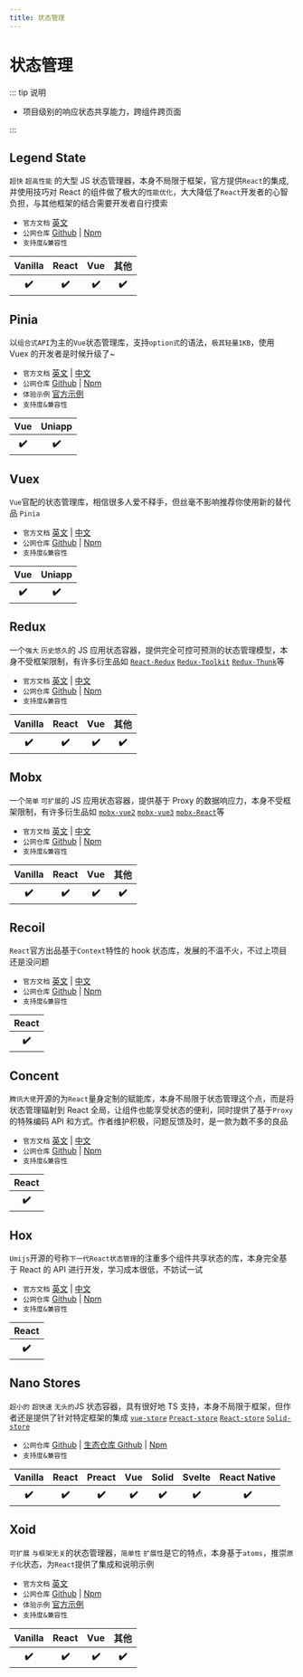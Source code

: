 ```yaml
---
title: 状态管理
---
```


# 状态管理

::: tip 说明

-   项目级别的响应状态共享能力，跨组件跨页面

:::

## Legend State <ProjectBadge starts='LegendApp/legend-state' version='@legendapp/state' />

`超快` `超高性能` 的大型 JS 状态管理器，本身不局限于框架，官方提供`React`的集成,并使用技巧对 React 的组件做了极大的`性能优化`，大大降低了`React`开发者的心智负担，与其他框架的结合需要开发者自行摸索

-   `官方文档` [英文](https://legendapp.com/open-source/state/)
-   `公网仓库` [Github](https://github.com/LegendApp/legend-state) | [Npm](https://www.npmjs.com/package/@legendapp/state)
-   `支持度&兼容性`
<table class='mini_table'>
    <thead>
        <tr>
            <th>Vanilla</th>
            <th>React</th>
            <th>Vue</th>
            <th>其他</th>
        </tr>
    </thead>
    <tbody>
        <tr>
            <th>✔️</th>
            <th>✔️</th>
            <th>✔️</th>
            <th>✔️</th>
        </tr>
    </tbody>
</table>

## Pinia <ProjectBadge starts='vuejs/pinia' version='pinia' />

以`组合式API`为主的`Vue`状态管理库，支持`option式`的语法，`极其轻量1KB`，使用 Vuex 的开发者是时候升级了~

-   `官方文档` [英文](https://pinia.vuejs.org/) | [中文](https://pinia.vuejs.org/zh/index.html)
-   `公网仓库` [Github](https://github.com/vuejs/pinia) | [Npm](https://www.npmjs.com/package/pinia)
-   `体验示例` [官方示例](https://stackblitz.com/github/piniajs/example-vue-3-vite)
-   `支持度&兼容性`
<table class='mini_table'>
    <thead>
        <tr>
            <th>Vue</th>
            <th>Uniapp</th>
        </tr>
    </thead>
    <tbody>
        <tr>
            <th>✔️</th>
            <th>✔️</th>
        </tr>
    </tbody>
</table>

## Vuex <ProjectBadge starts='vuejs/vuex' version='vuex' />

`Vue`官配的状态管理库，相信很多人爱不释手，但丝毫不影响推荐你使用新的替代品 `Pinia`

-   `官方文档` [英文](https://vuex.vuejs.org/) | [中文](https://vuex.vuejs.org/zh/)
-   `公网仓库` [Github](https://github.com/vuejs/vuex) | [Npm](https://www.npmjs.com/package/vuex)
-   `支持度&兼容性`
<table class='mini_table'>
    <thead>
        <tr>
            <th>Vue</th>
            <th>Uniapp</th>
        </tr>
    </thead>
    <tbody>
        <tr>
            <th>✔️</th>
            <th>✔️</th>
        </tr>
    </tbody>
</table>

## Redux <ProjectBadge starts='reduxjs/redux' version='redux' />

一个`强大` `历史悠久`的 JS 应用状态容器，提供完全可控可预测的状态管理模型，本身不受框架限制，有许多衍生品如 [`React-Redux`](https://react-redux.js.org/) [`Redux-Toolkit`](https://redux-toolkit.js.org/) [`Redux-Thunk`](https://github.com/reduxjs/redux-thunk/)等

-   `官方文档` [英文](https://redux.js.org/) | [中文](https://cn.redux.js.org/)
-   `公网仓库` [Github](https://github.com/reduxjs/redux) | [Npm](https://www.npmjs.com/package/redux)
-   `支持度&兼容性`
<table class='mini_table'>
    <thead>
        <tr>
            <th>Vanilla</th>
            <th>React</th>
            <th>Vue</th>
            <th>其他</th>
        </tr>
    </thead>
    <tbody>
        <tr>
            <th>✔️</th>
            <th>✔️</th>
            <th>✔️</th>
            <th>✔️</th>
        </tr>
    </tbody>
</table>

## Mobx <ProjectBadge starts='mobxjs/mobx' version='mobx' />

一个`简单` `可扩展`的 JS 应用状态容器，提供基于 Proxy 的数据响应力，本身不受框架限制，有许多衍生品如 [`mobx-vue2`](https://github.com/mobxjs/mobx-vue) [`mobx-vue3`](https://github.com/mobxjs/mobx-vue-lite) [`mobx-React`](https://github.com/mobxjs/mobx-react)等

-   `官方文档` [英文](https://mobx.js.org/) | [中文](https://zh.mobx.js.org/)
-   `公网仓库` [Github](https://github.com/mobxjs/mobx) | [Npm](https://www.npmjs.com/package/mobx)
-   `支持度&兼容性`
<table class='mini_table'>
    <thead>
        <tr>
            <th>Vanilla</th>
            <th>React</th>
            <th>Vue</th>
            <th>其他</th>
        </tr>
    </thead>
    <tbody>
        <tr>
            <th>✔️</th>
            <th>✔️</th>
            <th>✔️</th>
            <th>✔️</th>
        </tr>
    </tbody>
</table>

## Recoil <ProjectBadge starts='facebookexperimental/Recoil' version='recoil' />

`React`官方出品基于`Context`特性的 hook 状态库，发展的不温不火，不过上项目还是没问题

-   `官方文档` [英文](https://recoiljs.org/) | [中文](https://recoiljs.org/zh-hans/)
-   `公网仓库` [Github](https://github.com/facebookexperimental/Recoil) | [Npm](https://www.npmjs.com/package/recoil)
-   `支持度&兼容性`
<table class='mini_table'>
    <thead>
        <tr>
            <th>React</th>
        </tr>
    </thead>
    <tbody>
        <tr>
            <th>✔️</th>
        </tr>
    </tbody>
</table>

## Concent <ProjectBadge starts='concentjs/concent' version='concent' />

`腾讯大佬`开源的为`React`量身定制的赋能库，本身不局限于状态管理这个点，而是将状态管理辐射到 React 全局，让组件也能享受状态的便利，同时提供了基于`Proxy`的特殊编码 API 和方式。作者维护积极，问题反馈及时，是一款为数不多的良品

-   `官方文档` [英文](https://concentjs.github.io/concent-doc/en/) | [中文](https://concentjs.github.io/concent-doc/)
-   `公网仓库` [Github](https://github.com/concentjs/concent) | [Npm](https://www.npmjs.com/package/concent)
-   `支持度&兼容性`
<table class='mini_table'>
    <thead>
        <tr>
            <th>React</th>
        </tr>
    </thead>
    <tbody>
        <tr>
            <th>✔️</th>
        </tr>
    </tbody>
</table>

## Hox <ProjectBadge starts='umijs/hox' version='hox' />

`Umijs`开源的号称`下一代React状态管理`的注重多个组件共享状态的库，本身完全基于 React 的 API 进行开发，学习成本很低，不妨试一试

-   `官方文档` [英文](https://hox.js.org/) | [中文](https://hox.js.org/zh)
-   `公网仓库` [Github](https://github.com/umijs/hox) | [Npm](https://www.npmjs.com/package/hox)
-   `支持度&兼容性`
<table class='mini_table'>
    <thead>
        <tr>
            <th>React</th>
        </tr>
    </thead>
    <tbody>
        <tr>
            <th>✔️</th>
        </tr>
    </tbody>
</table>

## Nano Stores <ProjectBadge starts='nanostores/nanostores' version='nanostores' />

`超小的` `超快速` `无头的`JS 状态容器，具有很好地 TS 支持，本身不局限于框架，但作者还是提供了针对特定框架的集成 [`vue-store`](https://github.com/nanostores/vue) [`Preact-store`](https://github.com/nanostores/preact) [`React-store`](https://github.com/nanostores/react) [`Solid-store`](https://github.com/nanostores/solid)

-   `公网仓库` [Github](https://github.com/nanostores/nanostores) | [生态仓库 Github](https://github.com/nanostores) | [Npm](https://www.npmjs.com/package/nanostores)
-   `支持度&兼容性`
<table class='mini_table'>
    <thead>
        <tr>
            <th>Vanilla</th>
            <th>React</th>
            <th>Preact</th>
            <th>Vue</th>
            <th>Solid</th>
            <th>Svelte</th>
            <th>React Native</th>
        </tr>
    </thead>
    <tbody>
        <tr>
            <th>✔️</th>
            <th>✔️</th>
            <th>✔️</th>
            <th>✔️</th>
            <th>✔️</th>
            <th>✔️</th>
            <th>✔️</th>
        </tr>
    </tbody>
</table>

## Xoid <ProjectBadge starts='onurkerimov/xoid' version='xoid' />

`可扩展` `与框架无关`的状态管理器，`简单性` `扩展性`是它的特点，本身基于`atoms`，推崇`原子化`状态，为`React`提供了集成和说明示例

-   `官方文档` [英文](https://xoid.dev/)
-   `公网仓库` [Github](https://github.com/onurkerimov/xoid) | [Npm](https://www.npmjs.com/package/xoid)
-   `体验示例` [官方示例](https://xoid.dev/docs/examples)
-   `支持度&兼容性`
<table class='mini_table'>
    <thead>
        <tr>
            <th>Vanilla</th>
            <th>React</th>
            <th>Vue</th>
            <th>其他</th>
        </tr>
    </thead>
    <tbody>
        <tr>
            <th>✔️</th>
            <th>✔️</th>
            <th>✔️</th>
            <th>✔️</th>
        </tr>
    </tbody>
</table>

